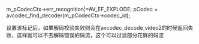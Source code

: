 m_pCodecCtx->err_recognition|=AV_EF_EXPLODE;
pCodec = avcodec_find_decoder(m_pCodecCtx->codec_id);  

设置该标记后，如果解码校验失败则会在avcodec_decode_video2的时候返回失败，这样就可以不去解码错误的码流，这个可以过滤部分花屏的码流